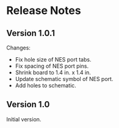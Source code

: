 # Release Notes

## Version 1.0.1

Changes:

- Fix hole size of NES port tabs.
- Fix spacing of NES port pins.
- Shrink board to 1.4 in. x 1.4 in.
- Update schematic symbol of NES port.
- Add holes to schematic.

## Version 1.0

Initial version.
